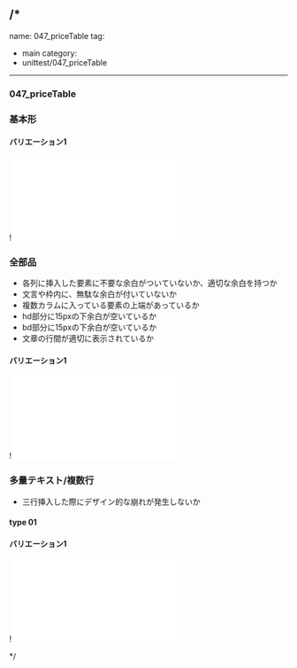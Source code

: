 /*
---
name: 047_priceTable
tag:
  - main
category:
  - unittest/047_priceTable
---

### 047_priceTable
### 基本形

#### バリエーション1

!![047_priceTable_01basic_1.html](./html/047_priceTable/047_priceTable_01basic_1.html)

### 全部品
- 各列に挿入した要素に不要な余白がついていないか、適切な余白を持つか
- 文言や枠内に、無駄な余白が付いていないか
- 複数カラムに入っている要素の上端があっているか
- hd部分に15pxの下余白が空いているか
- bd部分に15pxの下余白が空いているか
- 文章の行間が適切に表示されているか

#### バリエーション1

!![047_priceTable_02all_1.html](./html/047_priceTable/047_priceTable_02all_1.html)

### 多量テキスト/複数行
- 三行挿入した際にデザイン的な崩れが発生しないか

#### type 01
#### バリエーション1

!![047_priceTable_d03manyText_01_1.html](./html/047_priceTable/047_priceTable_d03manyText_01_1.html)

*/
